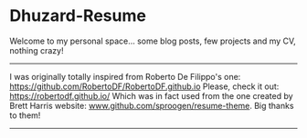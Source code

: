 # Dhuzard-Resume

Welcome to my personal space... some blog posts, few projects and my CV, nothing crazy!

***
I was originally totally inspired from Roberto De Filippo's one: https://github.com/RobertoDF/RobertoDF.github.io
Please, check it out: https://robertodf.github.io/
Which was in fact used from the one created by Brett Harris website: www.github.com/sproogen/resume-theme.
Big thanks to them! 
***
